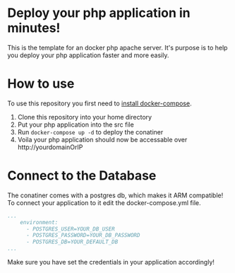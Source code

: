 # Deploy your php application in minutes!
This is the template for an docker php apache server. It's purpose is to help you deploy your php application faster and more easily.

# How to use
To use this repository you first need to [install docker-compose](https://docs.docker.com/compose/install/).

1. Clone this repository into your home directory
2. Put your php application into the src file
3. Run ```docker-compose up -d``` to deploy the conatiner
4. Voila your php application should now be accessable over http://yourdomainOrIP

# Connect to the Database
The conatiner comes with a postgres db, which makes it ARM compatible! To connect your application to it edit the docker-compose.yml file.

```yml
...
    environment:
      - POSTGRES_USER=YOUR_DB_USER
      - POSTGRES_PASSWORD=YOUR_DB_PASSWORD
      - POSTGRES_DB=YOUR_DEFAULT_DB
...
```

Make sure you have set the credentials in your application accordingly!
